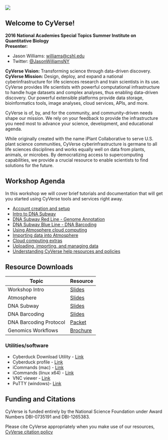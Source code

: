 

![](img/cyverse_rgb.jpg) 

## Welcome to CyVerse!
**2016 National Academies Special Topics Summer Institute on Quantitative Biology**<br>
**Presenter:** 
- Jason Williams: [williams@cshl.edu](mailto:williams@cshl.edu)
- Twitter: [@JasonWilliamsNY](https://twitter.com/JasonWilliamsNY)

**CyVerse Vision:** Transforming science through data-driven discovery.<br>
**CyVerse Mission:** Design, deploy, and expand a national cyberinfrastructure for life sciences research and train scientists in its use.<br>
CyVerse provides life scientists with powerful computational infrastructure to handle huge datasets and complex analyses, thus enabling data-driven discovery. Our powerful extensible platforms provide data storage, bioinformatics tools, image analyses, cloud services, APIs, and more.

CyVerse is of, by, and for the community, and community-driven needs shape our mission. We rely on your feedback to provide the infrastructure you need most to advance your science, development, and educational agenda.

While originally created with the name iPlant Collaborative to serve U.S. plant science communities, CyVerse cyberinfrastructure is germane to all life sciences disciplines and works equally well on data from plants, animals, or microbes. By democratizing access to supercomputing capabilities, we provide a crucial resource to enable scientists to find solutions for the future.

## Workshop Agenda

In this workshop we will cover brief tutorials and documentation that will get you started using CyVerse tools and services right away. 

* [Account creation and setup](./01_cyverse_account_creation.md)
* [Intro to DNA Subway](./02_Intro_to_DNA_Subway.md)
* [DNA Subway Red Line - Genome Annotation](./03_Red_Line-Genome_Annotation.md)
* [DNA Subway Blue Line - DNA Barcoding](./04_Blue_Line-Barcoding.md)
* [Using Atmosphere cloud computing](./05_cyverse_cloud_computing_with_Atmosphere.md)
*  [Importing data into Atmosphere](./06_cyverse_importing_data_into_atmosphere_instances.md)
* [Cloud computing extras](./07_cyverse_cloud_computing_extras.md)
* [Uploading, importing, and managing data](./08_cyverse_importing_data.md)
* [Understanding CyVerse help resources and policies](./09_cyverse_help_and_policies.md)

## Resource Downloads

|Topic|Resource|
|-----|--------|
|Workshop Intro|[Slides](./ppts_pdfs/workshop_intro.pdf)|
|Atmosphere|[Slides](./ppts_pdfs/atmosphere.pdf)|
|DNA Subway|[Slides](./ppts_pdfs/subway_intro.pdf)|
|DNA Barcoding|[Slides](./ppts_pdfs/barcoding_intro.pdf)|
|DNA Barcoding Protocol|[Packet](http://www.dnabarcoding101.org/files/using-dna-barcodes.pdf)|
|Genomics Workflows|[Brochure](./ppts_pdfs/genome_workflows.pdf)|

### Utilities/software
- Cyberduck Download Utility - [Link](https://cyberduck.io/)
- Cyberduck profile - [Link](https://pods.iplantcollaborative.org/wiki/download/attachments/18188197/iPlant%20Data%20Store.cyberduckprofile?version=1&modificationDate=1436557522000&api=v2)
- iCommands (mac) - [Link](https://www.irods.org/binaries/irods3.3.icmds.mac.intel.tar)
- iCommands (linux x64) - [Link](http://www.iplantcollaborative.org/sites/default/files/irods/icommands.x86_64.tar.bz2)
- VNC viewer - [Link](https://www.realvnc.com/download/viewer/)
- PuTTY (windows)- [Link](http://www.chiark.greenend.org.uk/~sgtatham/putty/download.html)

## Funding and Citations

CyVerse is funded entirely by the National Science Foundation under Award Numbers DBI-0735191 and DBI-1265383.

Please cite CyVerse appropriately when you make use of our resources, [CyVerse citation policy](http://www.cyverse.org/acknowledge-cite-cyverse)




